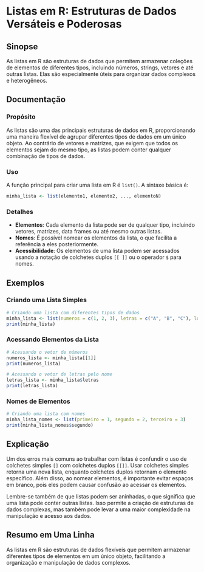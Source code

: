 <!--
Meta Description: # Listas em R: Estruturas de Dados Versáteis e Poderosas ## Sinopse As listas em R são estruturas de dados que permitem armazenar coleções de elemento...
Meta Keywords: dados, uma, listas, elementos, lista
-->

# Listas em R: Estruturas de Dados Versáteis e Poderosas

## Sinopse
As listas em R são estruturas de dados que permitem armazenar coleções de elementos de diferentes tipos, incluindo números, strings, vetores e até outras listas. Elas são especialmente úteis para organizar dados complexos e heterogêneos.

## Documentação
### Propósito
As listas são uma das principais estruturas de dados em R, proporcionando uma maneira flexível de agrupar diferentes tipos de dados em um único objeto. Ao contrário de vetores e matrizes, que exigem que todos os elementos sejam do mesmo tipo, as listas podem conter qualquer combinação de tipos de dados.

### Uso
A função principal para criar uma lista em R é `list()`. A sintaxe básica é:

```R
minha_lista <- list(elemento1, elemento2, ..., elementoN)
```

### Detalhes
- **Elementos**: Cada elemento da lista pode ser de qualquer tipo, incluindo vetores, matrizes, data frames ou até mesmo outras listas.
- **Nomes**: É possível nomear os elementos da lista, o que facilita a referência a eles posteriormente.
- **Acessibilidade**: Os elementos de uma lista podem ser acessados usando a notação de colchetes duplos `[[ ]]` ou o operador `$` para nomes.

## Exemplos
### Criando uma Lista Simples
```R
# Criando uma lista com diferentes tipos de dados
minha_lista <- list(numeros = c(1, 2, 3), letras = c("A", "B", "C"), logico = TRUE)
print(minha_lista)
```

### Acessando Elementos da Lista
```R
# Acessando o vetor de números
numeros_lista <- minha_lista[[1]]
print(numeros_lista)

# Acessando o vetor de letras pelo nome
letras_lista <- minha_lista$letras
print(letras_lista)
```

### Nomes de Elementos
```R
# Criando uma lista com nomes
minha_lista_nomes <- list(primeiro = 1, segundo = 2, terceiro = 3)
print(minha_lista_nomes$segundo)
```

## Explicação
Um dos erros mais comuns ao trabalhar com listas é confundir o uso de colchetes simples `[]` com colchetes duplos `[[]]`. Usar colchetes simples retorna uma nova lista, enquanto colchetes duplos retornam o elemento específico. Além disso, ao nomear elementos, é importante evitar espaços em branco, pois eles podem causar confusão ao acessar os elementos.

Lembre-se também de que listas podem ser aninhadas, o que significa que uma lista pode conter outras listas. Isso permite a criação de estruturas de dados complexas, mas também pode levar a uma maior complexidade na manipulação e acesso aos dados.

## Resumo em Uma Linha
As listas em R são estruturas de dados flexíveis que permitem armazenar diferentes tipos de elementos em um único objeto, facilitando a organização e manipulação de dados complexos.